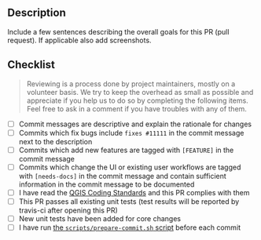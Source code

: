 ## Description
Include a few sentences describing the overall goals for this PR (pull request). If applicable also add screenshots.

## Checklist

> Reviewing is a process done by project maintainers, mostly on a volunteer basis. We try to keep the overhead as small as possible and appreciate if you help us to do so by completing the following items. Feel free to ask in a comment if you have troubles with any of them.

- [ ] Commit messages are descriptive and explain the rationale for changes
- [ ] Commits which fix bugs include `fixes #11111` in the commit message next to the description
- [ ] Commits which add new features are tagged with `[FEATURE]` in the commit message
- [ ] Commits which change the UI or existing user workflows are tagged with `[needs-docs]` in the commit message and contain sufficient information in the commit message to be documented
- [ ] I have read the [QGIS Coding Standards](https://docs.qgis.org/testing/en/docs/developers_guide/codingstandards.html) and this PR complies with them
- [ ] This PR passes all existing unit tests (test results will be reported by travis-ci after opening this PR)
- [ ] New unit tests have been added for core changes
- [ ] I have run [the `scripts/prepare-commit.sh` script](https://github.com/qgis/QGIS/blob/master/.github/CONTRIBUTE.md#contributing-to-qgis) before each commit
